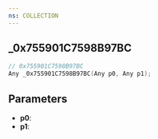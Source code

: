 ```yaml
---
ns: COLLECTION
---
```

## _0x755901C7598B97BC

```c
// 0x755901C7598B97BC
Any _0x755901C7598B97BC(Any p0, Any p1);
```

## Parameters
* **p0**:
* **p1**:
